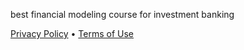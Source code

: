  








best financial modeling course for investment banking



[Privacy Policy](/privacy.php) •
[Terms of Use](/tos.php)